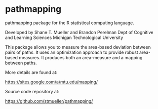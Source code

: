 pathmapping
===========

pathmapping package for the R statistical computing language.

Developed by Shane T. Mueller and Brandon Perelman
Dept of Cognitive and Learning Sciences
Michigan Technological University


This package allows you to measure the area-based deviation between pairs of paths.  It uses an optimization approach to provide robust area-based measures.  It produces both an area-measure and a mapping between paths. 

More details are found at:

https://sites.google.com/a/mtu.edu/mapping/

Source code repository at:

https://github.com/stmueller/pathmapping/
